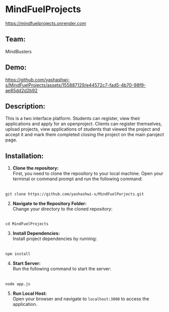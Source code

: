 # MindFuelProjects
https://mindfuelprojects.onrender.com

## Team:
MindBusters

## Demo:

https://github.com/yashashwi-s/MindFuelProjects/assets/155887129/e44572c7-fad5-4b70-98f9-ae85dd2d2b92

## Description:
This is a two interface platform. Students can register, view their applications and apply for an openproject. Clients can register themselves, upload projects, view applications of students that viewed the project and accept it and mark them completed closing the project on the main paroject page.

## Installation:

1. **Clone the repository:**  
   First, you need to clone the repository to your local machine. Open your terminal or command prompt and run the following command:

######
    git clone https://github.com/yashashwi-s/MindFuelPorjects.git

2. **Navigate to the Repository Folder:**  
Change your directory to the cloned repository:

######
    cd MindFuelProjects

3. **Install Dependencies:**  
Install project dependencies by running:

######
    npm install


4. **Start Server:**  
Run the following command to start the server:

######
    node app.js


5. **Run Local Host:**  
Open your browser and navigate to `localhost:3000` to access the application.
